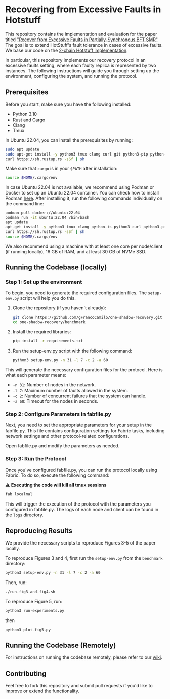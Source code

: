 # Recovering from Excessive Faults in Hotstuff


This repository contains the implementation and evaluation for the paper titled ["Recover from Excessive Faults in Partially-Synchronous BFT SMR"](https://eprint.iacr.org/2025/083). The goal is to extend HotStuff's fault tolerance in cases of excessive faults. We base our code on the [2-chain Hotstuff implementation](https://github.com/asonnino/hotstuff). 

In particular, this repository implements our recovery protocol in an excessive faults setting, where each faulty replica is represented by two instances. The following instructions will guide you through setting up the environment, configuring the system, and running the protocol.

## Prerequisites

Before you start, make sure you have the following installed:

- Python 3.10
- Rust and Cargo
- Clang
- Tmux

In Ubuntu 22.04, you can install the prerequisites by running:

```bash
sudo apt update
sudo apt-get install -y python3 tmux clang curl git python3-pip python-is-python3
curl https://sh.rustup.rs -sSf | sh
```

Make sure that `cargo` is in your `$PATH` after installation:

```bash
source $HOME/.cargo/env
```
In case Ubuntu 22.04 is not available, we recommend using Podman or Docker to set up an Ubuntu 22.04 container. You can check how to install Podman [here](https://podman.io). After installing it, run the following commands individually on the command line:

```bash
podman pull docker://ubuntu:22.04
podman run -it ubuntu:22.04 /bin/bash
apt update
apt-get install -y python3 tmux clang python-is-python3 curl python3-pip git
curl https://sh.rustup.rs -sSf | sh
source $HOME/.cargo/env
```

We also recommend using a machine with at least one core per node/client (if running locally), 16 GB of RAM, and at least 30 GB of NVMe SSD.
## Running the Codebase (locally)

### Step 1: Set up the environment

To begin, you need to generate the required configuration files. The `setup-env.py` script will help you do this.

1. Clone the repository (if you haven't already):

    ```bash
    git clone https://github.com/gFrancoCamilo/one-shadow-recovery.git
    cd one-shadow-recovery/benchmark
    ```

2. Install the required libraries:

    ```bash
    pip install -r requirements.txt
    ```

3. Run the setup-env.py script with the following command:

    ```bash
    python3 setup-env.py -n 31 -l 7 -c 2 -a 60
    ```
This will generate the necessary configuration files for the protocol. Here is what each parameter means:

- `-n 31`: Number of nodes in the network.
- `-l 7`: Maximum number of faults allowed in the system.
- `-c 2`: Number of concurrent failures that the system can handle.
- `-a 60`: Timeout for the nodes in seconds.

### Step 2: Configure Parameters in fabfile.py

Next, you need to set the appropriate parameters for your setup in the fabfile.py. This file contains configuration settings for Fabric tasks, including network settings and other protocol-related configurations.

Open fabfile.py and modify the parameters as needed.

### Step 3: Run the Protocol
Once you've configured fabfile.py, you can run the protocol locally using Fabric. To do so, execute the following command:

⚠️ **Executing the code will kill all tmux sessions**
```bash
fab localmal
```

This will trigger the execution of the protocol with the parameters you configured in fabfile.py. The logs of each node and client can be found in the `logs` directory.

## Reproducing Results

We provide the necessary scripts to reproduce Figures 3-5 of the paper locally.

To reproduce Figures 3 and 4, first run the `setup-env.py` from the `benchmark` directory:
```bash
python3 setup-env.py -n 31 -l 7 -c 2 -a 60
```

Then, run:
```bash
./run-fig3-and-fig4.sh
```

To reproduce Figure 5, run:

```bash
python3 run-experiments.py
```

then

```bash
python3 plot-fig5.py
```

## Running the Codebase (Remotely)

For instructions on running the codebase remotely, please refer to our [wiki](https://github.com/gFrancoCamilo/one-shadow-recovery/wiki).

## Contributing
Feel free to fork this repository and submit pull requests if you'd like to improve or extend the functionality. 
